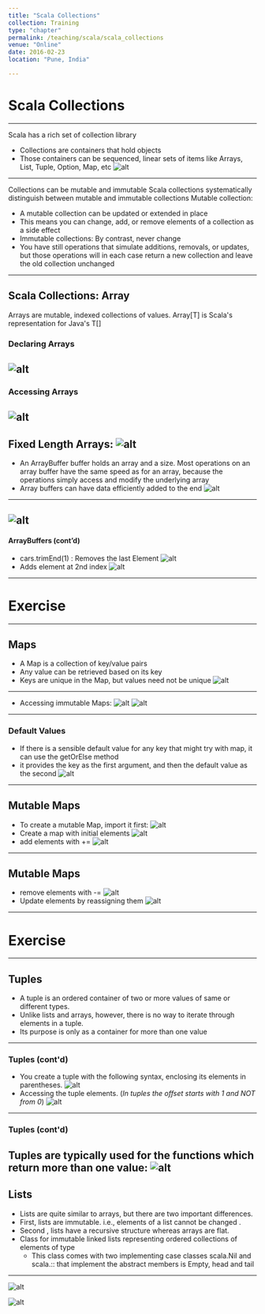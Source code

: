```yaml
---
title: "Scala Collections"
collection: Training
type: "chapter"
permalink: /teaching/scala/scala_collections
venue: "Online"
date: 2016-02-23
location: "Pune, India"

---
```

# Scala Collections
---
Scala has a rich set of collection library
* Collections are containers that hold objects
* Those containers can be sequenced, linear sets of items like Arrays, List, Tuple, Option, Map, etc
![alt ](./images/collections-1.png)

---
Collections can be mutable and immutable
Scala collections systematically distinguish between mutable and immutable collections  Mutable collection:

*   A mutable collection can be updated or extended in place
*   This means you can change, add, or remove elements of a collection as a side effect 
*   Immutable collections: By contrast, never change
*   You have still operations that simulate additions, removals, or updates, but those operations will in each case return  a new collection and leave the old collection unchanged
---
## Scala Collections: Array
Arrays are mutable, indexed collections of values.
Array[T] is Scala's representation for Java's T[]
### Declaring Arrays
![alt ](./images/collections-2.png)
---
### Accessing Arrays
![alt ](./images/collections-3.png)
---
Fixed Length Arrays:
![alt ](./images/collections-4.png)
---
*   An ArrayBuffer buffer holds an array and a size. Most operations on an array buffer have the same speed as for an array,  because the operations simply access and modify the underlying array
*   Array buffers can have data efficiently added to the end
![alt ](./images/collections-5.png)
---
![alt ](./images/collections-6.png)
---
#### ArrayBuffers (cont’d)
*   cars.trimEnd(1) : Removes the last Element
![alt ](./images/collections-7.png)
*   Adds element at 2nd index
![alt ](./images/collections-8.png)
---
# Exercise 
---
## Maps
*   A Map is a collection of key/value pairs
*   Any value can be retrieved based on its key
*   Keys are unique in the Map, but values need not be unique
![alt ](./images/maps-1.png)
---
*   Accessing immutable Maps:
![alt ](./images/maps-2.png)
![alt ](./images/maps-3.png)
---
### Default Values
*   If there is a sensible default value for any key that might try with map, it can use the getOrElse method
*   it provides the key as the first argument, and then the default value as the second
![alt ](./images/maps-4.png)

---
## Mutable Maps
*   To create a mutable Map, import it first:
![alt ](./images/maps-5.png)
*   Create a map with initial elements
![alt ](./images/maps-6.png)
*   add elements with +=
![alt ](./images/maps-7.png)
---
## Mutable Maps
*   remove elements with -=
![alt ](./images/maps-8.png)
*   Update elements by reassigning them
![alt ](./images/maps-9.png)
---
# Exercise 
---
## Tuples
*   A tuple is an ordered container of two or more values of same or different types.
*   Unlike lists and arrays, however, there is no way to iterate through elements in a tuple.
*   Its purpose is only as a container for more than one value
---
### Tuples (cont'd)
*   You create a tuple with the following syntax, enclosing its elements in parentheses.
![alt ](./images/tupples-1.png)
*   Accessing the tuple elements. (_In tuples the offset starts with 1 and NOT from 0_)
![alt ](./images/tupples-2.png)
---
### Tuples (cont'd)
Tuples are typically used for the functions which return more than one value:
![alt ](./images/tupples-3.png)
---
## Lists
*   Lists are quite similar to arrays, but there are two important differences.  
*   First, lists are immutable. i.e., elements of a list cannot be changed .
*   Second , lists have a recursive structure whereas arrays are flat.
*   Class for immutable linked lists representing ordered collections of elements of type
    *   This class comes with two implementing case classes scala.Nil and scala.:: that implement the abstract members is
Empty, head and tail
---
![alt ](./images/lists-1.png)

![alt ](./images/lists-2.png)




